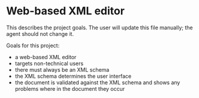 # Web-based XML editor

This describes the project goals. The user will update this file manually; the agent should not change it.

Goals for this project:
- a web-based XML editor
- targets non-technical users
- there must always be an XML schema
- the XML schema determines the user interface
- the document is validated against the XML schema and shows any problems where in the document they occur
